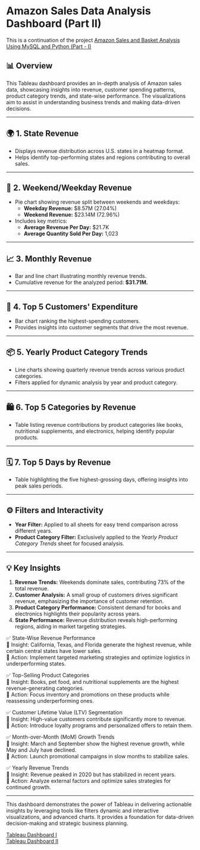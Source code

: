# Amazon Sales Data Analysis Dashboard (Part II)

This is a continuation of the project [Amazon Sales and Basket Analysis Using MySQL and Python (Part - I)](https://github.com/rohithrc6/amazon-sales-analysis-using-MySQL?tab=readme-ov-file#amazon-purchases-analysis-using-mysql-part---i)

## 📊 Overview  
This Tableau dashboard provides an in-depth analysis of Amazon sales data, showcasing insights into revenue, customer spending patterns, product category trends, and state-wise performance. The visualizations aim to assist in understanding business trends and making data-driven decisions.  

---

## 🌍 **1. State Revenue**  
- Displays revenue distribution across U.S. states in a heatmap format.  
- Helps identify top-performing states and regions contributing to overall sales.  

---

## 📅 **2. Weekend/Weekday Revenue**  
- Pie chart showing revenue split between weekends and weekdays:  
  - **Weekday Revenue:** $8.57M (27.04%)  
  - **Weekend Revenue:** $23.14M (72.96%)  
- Includes key metrics:  
  - **Average Revenue Per Day:** $21.7K  
  - **Average Quantity Sold Per Day:** 1,023  

---

## 📈 **3. Monthly Revenue**  
- Bar and line chart illustrating monthly revenue trends.  
- Cumulative revenue for the analyzed period: **$31.71M.**  

---

## 👤 **4. Top 5 Customers' Expenditure**  
- Bar chart ranking the highest-spending customers.  
- Provides insights into customer segments that drive the most revenue.  

---

## 📦 **5. Yearly Product Category Trends**  
- Line charts showing quarterly revenue trends across various product categories.  
- Filters applied for dynamic analysis by year and product category.  

---

## 🛍️ **6. Top 5 Categories by Revenue**  
- Table listing revenue contributions by product categories like books, nutritional supplements, and electronics, helping identify popular products.  

---

## 🗓️ **7. Top 5 Days by Revenue**  
- Table highlighting the five highest-grossing days, offering insights into peak sales periods.  

---

## ⚙️ Filters and Interactivity  
- **Year Filter:** Applied to all sheets for easy trend comparison across different years.  
- **Product Category Filter:** Exclusively applied to the *Yearly Product Category Trends* sheet for focused analysis.  

---

## 💡 Key Insights  
1. **Revenue Trends:** Weekends dominate sales, contributing 73% of the total revenue.  
2. **Customer Analysis:** A small group of customers drives significant revenue, emphasizing the importance of customer retention.  
3. **Product Category Performance:** Consistent demand for books and electronics highlights their popularity across years.  
4. **State Performance:** Revenue distribution reveals high-performing regions, aiding in market targeting strategies.

✅ State-Wise Revenue Performance  
📌 Insight: California, Texas, and Florida generate the highest revenue, while certain central states have lower sales.  
🔹 Action: Implement targeted marketing strategies and optimize logistics in underperforming states.

✅ Top-Selling Product Categories  
📌 Insight: Books, pet food, and nutritional supplements are the highest revenue-generating categories.  
🔹 Action: Focus inventory and promotions on these products while reassessing underperforming ones.  

✅ Customer Lifetime Value (LTV) Segmentation  
📌 Insight: High-value customers contribute significantly more to revenue.  
🔹 Action: Introduce loyalty programs and personalized offers to retain them.  

✅ Month-over-Month (MoM) Growth Trends  
📌 Insight: March and September show the highest revenue growth, while May and July have declined.  
🔹 Action: Launch promotional campaigns in slow months to stabilize sales.  

✅ Yearly Revenue Trends  
📌 Insight: Revenue peaked in 2020 but has stabilized in recent years.  
🔹 Action: Analyze external factors and optimize sales strategies for continued growth.  


---

This dashboard demonstrates the power of Tableau in delivering actionable insights by leveraging tools like filters dynamic and interactive visualizations, and advanced charts. It provides a foundation for data-driven decision-making and strategic business planning.

[Tableau Dashboard I](https://public.tableau.com/app/profile/rohith.challa/viz/AmazonSalesDataAnalysis_17390428964680/MainDashboard)  
[Tableau Dashboard II](https://public.tableau.com/app/profile/rohith.challa/viz/Sales_17417187861830/SalesDashboard?publish=yes)
